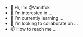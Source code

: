 - 👋 Hi, I’m @Vaniffok
- 👀 I’m interested in ...
- 🌱 I’m currently learning ...
- 💞️ I’m looking to collaborate on ...
- 📫 How to reach me ...

<!---
Vaniffok/Vaniffok is a ✨ special ✨ repository because its `README.md` (this file) appears on your GitHub profile.
You can click the Preview link to take a look at your changes.
--->


